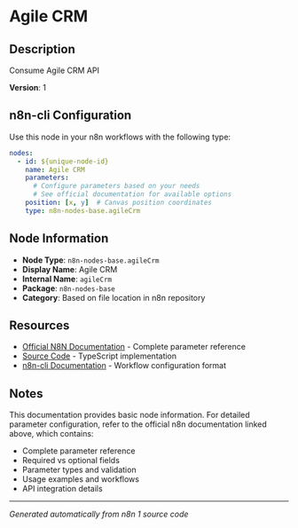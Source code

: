 # Agile CRM

## Description

Consume Agile CRM API

**Version**: 1

## n8n-cli Configuration

Use this node in your n8n workflows with the following type:

```yaml
nodes:
  - id: ${unique-node-id}
    name: Agile CRM
    parameters:
      # Configure parameters based on your needs
      # See official documentation for available options
    position: [x, y]  # Canvas position coordinates
    type: n8n-nodes-base.agileCrm
```

## Node Information

- **Node Type**: `n8n-nodes-base.agileCrm`
- **Display Name**: Agile CRM
- **Internal Name**: `agileCrm`
- **Package**: `n8n-nodes-base`
- **Category**: Based on file location in n8n repository

## Resources

- [Official N8N Documentation](https://docs.n8n.io/integrations/builtin/app-nodes/n8n-nodes-base.agilecrm/) - Complete parameter reference
- [Source Code](https://github.com/n8n-io/n8n/blob/master/packages/nodes-base/nodes/AgileCrm/AgileCrm.node.ts) - TypeScript implementation
- [n8n-cli Documentation](https://github.com/edenreich/n8n-cli) - Workflow configuration format

## Notes

This documentation provides basic node information. For detailed parameter configuration, 
refer to the official n8n documentation linked above, which contains:

- Complete parameter reference
- Required vs optional fields
- Parameter types and validation
- Usage examples and workflows
- API integration details

---
*Generated automatically from n8n 1 source code*
